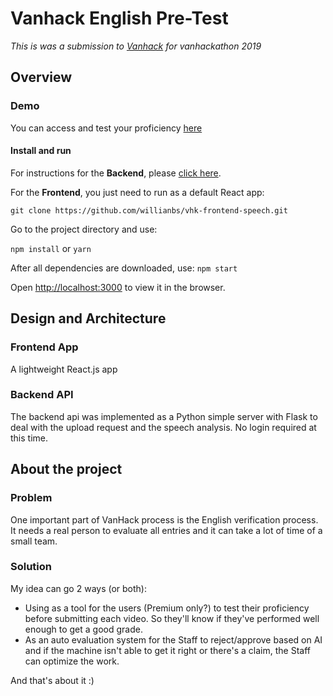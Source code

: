 # Vanhack English Pre-Test

_This is was a submission to [Vanhack](https://www.vanhack.com) for vanhackathon 2019_

## Overview

### Demo

You can access and test your proficiency [here](https://google.com)

#### Install and run

For instructions for the **Backend**, please [click here](https://github.com/willianbs/vhk-backend-speech/).

For the **Frontend**, you just need to run as a default React app:

`git clone https://github.com/willianbs/vhk-frontend-speech.git`

Go to the project directory and use:

`npm install` or `yarn`

After all dependencies are downloaded, use: `npm start`

Open <http://localhost:3000> to view it in the browser.

## Design and Architecture

### Frontend App

A lightweight React.js app

### Backend API

The backend api was implemented as a Python simple server with Flask to deal with the upload request and the speech analysis. No login required at this time.

## About the project

### Problem

One important part of VanHack process is the English verification process.
It needs a real person to evaluate all entries and it can take a lot of time of a small team.

### Solution

My idea can go 2 ways (or both):

- Using as a tool for the users (Premium only?) to test their proficiency before submitting each video. So they'll know if they've performed well enough to get a good grade.
- As an auto evaluation system for the Staff to reject/approve based on AI and if the machine isn't able to get it right or there's a claim, the Staff can optimize the work.

And that's about it :)
